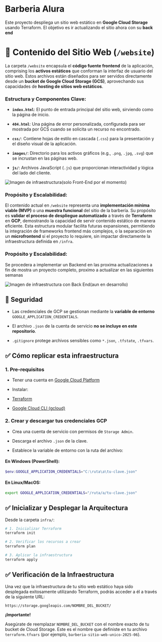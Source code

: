 # Barberia Alura

Este proyecto despliega un sitio web estático en **Google Cloud Storage** usando Terraform.
El objetivo es ir actualizando el sitio ahora con su **back end**

# 📂 Contenido del Sitio Web (`/website`)

La carpeta `/website` encapsula el **código fuente frontend** de la aplicación, comprising los **activos estáticos** que conforman la interfaz de usuario del sitio web. Estos archivos están diseñados para ser servidos directamente desde un **bucket de Google Cloud Storage (GCS)**, aprovechando sus capacidades de **hosting de sitios web estáticos**.

### Estructura y Componentes Clave:

-   **`index.html`**: El punto de entrada principal del sitio web, sirviendo como la página de inicio.
    
-   **`404.html`**: Una página de error personalizada, configurada para ser mostrada por GCS cuando se solicita un recurso no encontrado.
    
-   **`css/`**: Contiene hojas de estilo en cascada (`.css`) para la presentación y el diseño visual de la aplicación.
    
-   **`images/`**: Directorio para los activos gráficos (e.g., `.png`, `.jpg`, `.svg`) que se incrustan en las páginas web.
    
-   **`js/`**: Archivos JavaScript (`.js`) que proporcionan interactividad y lógica del lado del cliente.

![Imagen de infraestructura(solo Front-End por el momento)](https://i.imgur.com/ixRIjxn.png)

### Propósito y Escalabilidad:

El contenido actual en `/website` representa una **implementación mínima viable (MVP)** o una **muestra funcional** del sitio de la barbería. Su propósito es **validar el proceso de despliegue automatizado** a través de **Terraform** en **GCP**, demostrando la capacidad de servir contenido estático de manera eficiente. Esta estructura modular facilita futuras expansiones, permitiendo la integración de frameworks frontend más complejos, o la separación en un **microfrontend** si el proyecto lo requiere, sin impactar directamente la infraestructura definida en `/infra`.

### Propósito y Escalabilidad:

Se procedera a implementar un Backend en las proxima actualizaciones a fin de mostra un proyecto completo, proximo a actualizar en las siguientes semanas

![Imagen de infraestructura con Back End(aun en desarrollo)](https://i.imgur.com/oVmYeMa.png)

## 🔐 Seguridad

  

- Las credenciales de GCP se gestionan mediante la **variable de entorno** `GOOGLE_APPLICATION_CREDENTIALS`.

- El archivo `.json` de la cuenta de servicio **no se incluye en este repositorio**.

- `.gitignore` protege archivos sensibles como `*.json`, `.tfstate`, `.tfvars`.

  

## ✅ Cómo replicar esta infraestructura

  

### 1. Pre-requisitos

  

- Tener una cuenta en [Google Cloud Platform](https://cloud.google.com/)

- Instalar:

- [Terraform](https://developer.hashicorp.com/terraform/downloads)

- [Google Cloud CLI (gcloud)](https://cloud.google.com/sdk/docs/install)

  

### 2. Crear y descargar tus credenciales GCP

  

- Crea una cuenta de servicio con permisos de `Storage Admin`.

- Descarga el archivo `.json` de la clave.

- Establece la variable de entorno con la ruta del archivo:

#### En Windows (PowerShell):

```powershell
$env:GOOGLE_APPLICATION_CREDENTIALS="C:\ruta\a\tu-clave.json"

```

#### En Linux/MacOS:

```bash
export GOOGLE_APPLICATION_CREDENTIALS="/ruta/a/tu-clave.json"

```
## ✅ Inicializar y Desplegar la Arquitectura

Desde la carpeta `infra/`:

```bash
# 1. Inicializar Terraform
terraform init

# 2. Verificar los recursos a crear
terraform plan

# 3. Aplicar la infraestructura
terraform apply

```

## ✅ Verificación de la Infraestructura

Una vez que la infraestructura de tu sitio web estático haya sido desplegada exitosamente utilizando Terraform, podrás acceder a él a través de la siguiente URL:

```
https://storage.googleapis.com/NOMBRE_DEL_BUCKET/

```

**¡Importante!**

Asegúrate de reemplazar `NOMBRE_DEL_BUCKET` con el nombre exacto de tu bucket de Cloud Storage. Este es el nombre que definiste en tu archivo `terraform.tfvars` (por ejemplo, `barberia-sitio-web-unico-2025-06`).
